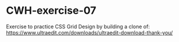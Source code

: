 # CWH-exercise-07

Exercise to practice CSS Grid Design by building a clone of:
https://www.ultraedit.com/downloads/ultraedit-download-thank-you/